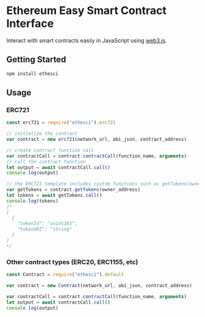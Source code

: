 # Ethereum Easy Smart Contract Interface
Interact with smart contracts easily in JavaScript using [web3.js](https://github.com/ChainSafe/web3.js).
## Getting Started
```bash
npm install ethesci
```
## Usage
### ERC721
```js
const erc721 = require("ethesci").erc721

// initialize the contract
var contract = new erc721(network_url, abi_json, contract_address)

// create contract function call
var contractCall = contract.contractCall(function_name, arguments)
// call the contract function
let output = await contractCall.call()
console.log(output) 

// the ERC721 template includes custom functions such as getTokens(owner_address)
var getTokens = contract.getTokens(owner_address)
let tokens = await getTokens.call()
console.log(tokens)
/*
[
  {
    "tokenId": "unint265",
    "tokenURI": "string"
  }
]
*/

```
### Other contract types (ERC20, ERC1155, etc)
```js
const Contract = require("ethesci").default

var contract = new Contract(network_url, abi_json, contract_address)

var contractCall = contract.contractCall(function_name, arguments)
let output = await contractCall.call()
console.log(output) 
```

